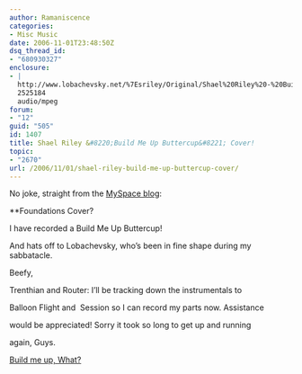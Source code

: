 ```yaml
---
author: Ramaniscence
categories:
- Misc Music
date: 2006-11-01T23:48:50Z
dsq_thread_id:
- "680930327"
enclosure:
- |
  http://www.lobachevsky.net/%7Esriley/Original/Shael%20Riley%20-%20Build%20Me%20Up%20Buttercup.mp3
  2525184
  audio/mpeg
forum:
- "12"
guid: "505"
id: 1407
title: Shael Riley &#8220;Build Me Up Buttercup&#8221; Cover!
topic:
- "2670"
url: /2006/11/01/shael-riley-build-me-up-buttercup-cover/
---
```


No joke, straight from the <a href="http://blog.myspace.com/index.cfm?fuseaction=blog.view&#038;friendID=40033640&#038;blogID=187745024" target="_blank">MySpace blog</a>:

**Foundations Cover?</p> 

</strong>I have recorded a Build Me Up Buttercup!

And hats off to Lobachevsky, who&#8217;s been in fine shape during my sabbatacle.
  
Beefy,
  
Trenthian and Router: I&#8217;ll be tracking down the instrumentals to
  
Balloon Flight and  Session so I can record my parts now. Assistance
  
would be appreciated! Sorry it took so long to get up and running
  
again, Guys.

[Build me up, What?](http://www.lobachevsky.net/%7Esriley/Original/Shael%20Riley%20-%20Build%20Me%20Up%20Buttercup.mp3)